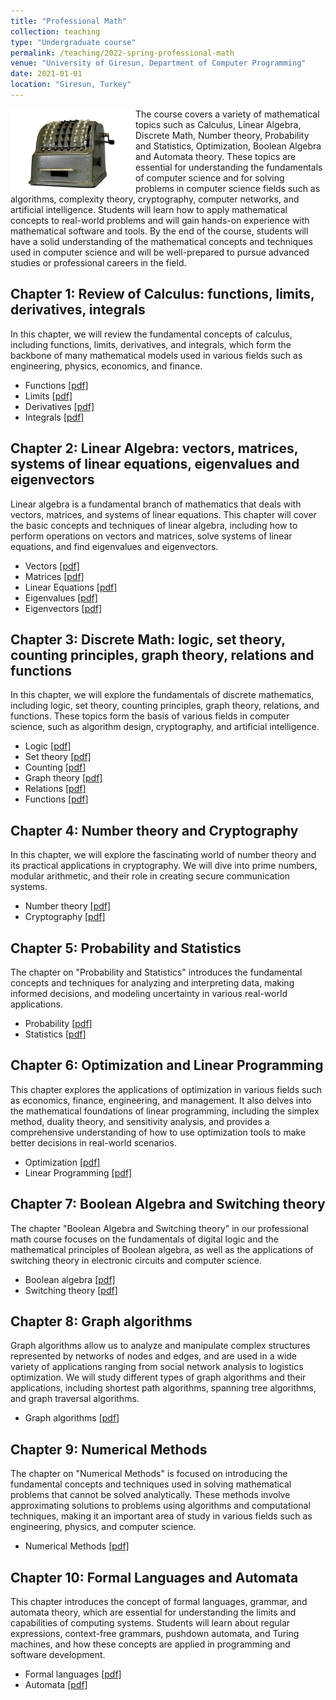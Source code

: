 ```yaml
---
title: "Professional Math"
collection: teaching
type: "Undergraduate course"
permalink: /teaching/2022-spring-professional-math
venue: "University of Giresun, Department of Computer Programming"
date: 2021-01-01
location: "Giresun, Turkey"
---
```


<img align="left" width="200" alt="math" src="/images/teaching/professional-math-course.png"> The course covers a variety of mathematical topics such as Calculus, Linear Algebra, Discrete Math, Number theory, Probability and Statistics, Optimization, Boolean Algebra and Automata theory. These topics are essential for understanding the fundamentals of computer science and for solving problems in computer science fields such as algorithms, complexity theory, cryptography, computer networks, and artificial intelligence. Students will learn how to apply mathematical concepts to real-world problems and will gain hands-on experience with mathematical software and tools. By the end of the course, students will have a solid understanding of the mathematical concepts and techniques used in computer science and will be well-prepared to pursue advanced studies or professional careers in the field.

Chapter 1: Review of Calculus: functions, limits, derivatives, integrals
-----

In this chapter, we will review the fundamental concepts of calculus, including functions, limits, derivatives, and integrals, which form the backbone of many mathematical models used in various fields such as engineering, physics, economics, and finance.

* Functions <a href="http://sercankulcu.github.io/files/pro_math/1_functions.pdf">[pdf]</a>
* Limits <a href="http://sercankulcu.github.io/files/pro_math/1_limits.pdf">[pdf]</a>
* Derivatives <a href="http://sercankulcu.github.io/files/pro_math/1_derivatives.pdf">[pdf]</a>
* Integrals <a href="http://sercankulcu.github.io/files/pro_math/1_integrals.pdf">[pdf]</a>

Chapter 2: Linear Algebra: vectors, matrices, systems of linear equations, eigenvalues and eigenvectors
-----

Linear algebra is a fundamental branch of mathematics that deals with vectors, matrices, and systems of linear equations. This chapter will cover the basic concepts and techniques of linear algebra, including how to perform operations on vectors and matrices, solve systems of linear equations, and find eigenvalues and eigenvectors.

* Vectors <a href="http://sercankulcu.github.io/files/pro_math/1_limits.pdf">[pdf]</a>
* Matrices <a href="http://sercankulcu.github.io/files/pro_math/1_limits.pdf">[pdf]</a>
* Linear Equations <a href="http://sercankulcu.github.io/files/pro_math/1_limits.pdf">[pdf]</a>
* Eigenvalues <a href="http://sercankulcu.github.io/files/pro_math/1_limits.pdf">[pdf]</a>
* Eigenvectors <a href="http://sercankulcu.github.io/files/pro_math/1_limits.pdf">[pdf]</a>

Chapter 3: Discrete Math: logic, set theory, counting principles, graph theory, relations and functions
-----

In this chapter, we will explore the fundamentals of discrete mathematics, including logic, set theory, counting principles, graph theory, relations, and functions. These topics form the basis of various fields in computer science, such as algorithm design, cryptography, and artificial intelligence.

* Logic <a href="http://sercankulcu.github.io/files/pro_math/3_logic.pdf">[pdf]</a>
* Set theory <a href="http://sercankulcu.github.io/files/pro_math/1_limits.pdf">[pdf]</a>
* Counting <a href="http://sercankulcu.github.io/files/pro_math/1_limits.pdf">[pdf]</a>
* Graph theory <a href="http://sercankulcu.github.io/files/pro_math/1_limits.pdf">[pdf]</a>
* Relations <a href="http://sercankulcu.github.io/files/pro_math/1_limits.pdf">[pdf]</a>
* Functions <a href="http://sercankulcu.github.io/files/pro_math/1_limits.pdf">[pdf]</a>

Chapter 4: Number theory and Cryptography
-----

In this chapter, we will explore the fascinating world of number theory and its practical applications in cryptography. We will dive into prime numbers, modular arithmetic, and their role in creating secure communication systems.

* Number theory <a href="http://sercankulcu.github.io/files/pro_math/1_limits.pdf">[pdf]</a>
* Cryptography <a href="http://sercankulcu.github.io/files/pro_math/1_limits.pdf">[pdf]</a>

Chapter 5: Probability and Statistics
-----

The chapter on "Probability and Statistics" introduces the fundamental concepts and techniques for analyzing and interpreting data, making informed decisions, and modeling uncertainty in various real-world applications.

* Probability <a href="http://sercankulcu.github.io/files/pro_math/1_limits.pdf">[pdf]</a>
* Statistics <a href="http://sercankulcu.github.io/files/pro_math/1_limits.pdf">[pdf]</a>

Chapter 6: Optimization and Linear Programming
-----

This chapter explores the applications of optimization in various fields such as economics, finance, engineering, and management. It also delves into the mathematical foundations of linear programming, including the simplex method, duality theory, and sensitivity analysis, and provides a comprehensive understanding of how to use optimization tools to make better decisions in real-world scenarios.

* Optimization <a href="http://sercankulcu.github.io/files/pro_math/1_limits.pdf">[pdf]</a>
* Linear Programming <a href="http://sercankulcu.github.io/files/pro_math/1_limits.pdf">[pdf]</a>

Chapter 7: Boolean Algebra and Switching theory
-----

The chapter "Boolean Algebra and Switching theory" in our professional math course focuses on the fundamentals of digital logic and the mathematical principles of Boolean algebra, as well as the applications of switching theory in electronic circuits and computer science.

* Boolean algebra <a href="http://sercankulcu.github.io/files/pro_math/1_limits.pdf">[pdf]</a>
* Switching theory <a href="http://sercankulcu.github.io/files/pro_math/1_limits.pdf">[pdf]</a>

Chapter 8: Graph algorithms
-----

Graph algorithms allow us to analyze and manipulate complex structures represented by networks of nodes and edges, and are used in a wide variety of applications ranging from social network analysis to logistics optimization. We will study different types of graph algorithms and their applications, including shortest path algorithms, spanning tree algorithms, and graph traversal algorithms.

* Graph algorithms <a href="http://sercankulcu.github.io/files/pro_math/1_limits.pdf">[pdf]</a>

Chapter 9: Numerical Methods
-----

The chapter on "Numerical Methods" is focused on introducing the fundamental concepts and techniques used in solving mathematical problems that cannot be solved analytically. These methods involve approximating solutions to problems using algorithms and computational techniques, making it an important area of study in various fields such as engineering, physics, and computer science.

* Numerical Methods <a href="http://sercankulcu.github.io/files/pro_math/1_limits.pdf">[pdf]</a>

Chapter 10: Formal Languages and Automata
-----

This chapter introduces the concept of formal languages, grammar, and automata theory, which are essential for understanding the limits and capabilities of computing systems. Students will learn about regular expressions, context-free grammars, pushdown automata, and Turing machines, and how these concepts are applied in programming and software development.

* Formal languages <a href="http://sercankulcu.github.io/files/pro_math/1_limits.pdf">[pdf]</a>
* Automata <a href="http://sercankulcu.github.io/files/pro_math/1_limits.pdf">[pdf]</a>
